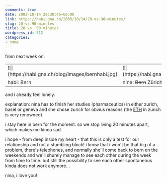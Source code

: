 ```yaml
---
comments: true
date: 2003-10-14 20:30:45+00:00
link: https://habi.gna.ch/2003/10/14/20-vs-90-minutes/
slug: 20-vs-90-minutes
title: 20 vs. 90 minutes
wordpress_id: 312
categories:
- none
---
```


from next week on:
<table >
	<tr >
		
<td >![](https://habi.gna.ch/blog/images/bernhabi.jpg)
</td>
		
<td >![](https://habi.gna.ch/blog/images/bernninebiene.jpg)
</td>
	</tr><tr >
		
<td >habi: Bern
</td>
		
<td >nina: <strike>Bern</strike> Zürich
</td>
	</tr>
</table>  

and i already feel lonely.



explanation: nina has to finish her studies (pharmaceutics) in either zurich, basel or geneva and she chose zurich for obvius reasons (the [ETH](http://www.ethz.ch/) in zurich is very renowned).  

i stay here in bern for the moment. so we stop living 20 minutes apart, which makes me kinda sad.  

i hope - from deep inside my heart - that this is only a test for our relationship and not a stumbling block! i know that i won't be that big of a problem, there's telephones, and normally she'll come back to bern on the weekends and we'll shurely manage to see each other during the week from time to time. but still the possibility to see each other spontaneous kinda does not work anymore...  

nina, i love you!
